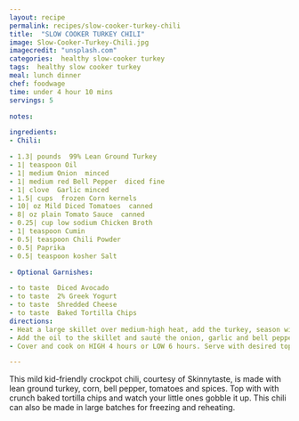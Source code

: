 ```yaml
---
layout: recipe
permalink: recipes/slow-cooker-turkey-chili
title:  "SLOW COOKER TURKEY CHILI"
image: Slow-Cooker-Turkey-Chili.jpg
imagecredit: "unsplash.com"
categories:  healthy slow-cooker turkey
tags:  healthy slow cooker turkey
meal: lunch dinner
chef: foodwage
time: under 4 hour 10 mins
servings: 5

notes:

ingredients:
- Chili:

- 1.3| pounds  99% Lean Ground Turkey
- 1| teaspoon Oil
- 1| medium Onion  minced
- 1| medium red Bell Pepper  diced fine
- 1| clove  Garlic minced
- 1.5| cups  frozen Corn kernels
- 10| oz Mild Diced Tomatoes  canned
- 8| oz plain Tomato Sauce  canned
- 0.25| cup low sodium Chicken Broth
- 1| teaspoon Cumin
- 0.5| teaspoon Chili Powder
- 0.5| Paprika
- 0.5| teaspoon kosher Salt

- Optional Garnishes:

- to taste  Diced Avocado
- to taste  2% Greek Yogurt
- to taste  Shredded Cheese
- to taste  Baked Tortilla Chips
directions:
- Heat a large skillet over medium-high heat, add the turkey, season with salt and cook, breaking up with a spoon until turkey browns and is no longer pink; place into the slow cooker.
- Add the oil to the skillet and sauté the onion, garlic and bell pepper over medium heat for about 4 to 5 minutes. Spoon over turkey into the slow cooker and stir in corn and tomatoes, tomato sauce, cumin, chili powder, paprika and salt, mix until well blended. Pour chicken broth into the crock pot and add the bay leaf.
- Cover and cook on HIGH 4 hours or LOW 6 hours. Serve with desired toppings.

---
```


This mild kid-friendly crockpot chili, courtesy of Skinnytaste, is made with lean ground turkey, corn, bell pepper, tomatoes and spices. Top with with crunch baked tortilla chips and watch your little ones gobble it up. This chili can also be made in large batches for freezing and reheating.